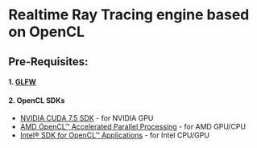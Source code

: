 # Realtime Ray Tracing engine based on OpenCL

## Pre-Requisites:
#### 1. [GLFW](http://www.glfw.org/)

#### 2. OpenCL SDKs
* [NVIDIA CUDA 7.5 SDK](https://developer.nvidia.com/cuda-downloads) - for NVIDIA GPU
* [AMD OpenCL™ Accelerated Parallel Processing](http://developer.amd.com/tools-and-sdks/opencl-zone/amd-accelerated-parallel-processing-app-sdk/) - for AMD GPU/CPU
* [Intel® SDK for OpenCL™ Applications](https://software.intel.com/en-us/intel-opencl)  - for Intel CPU/GPU
